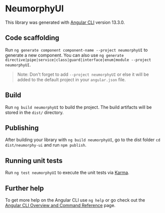 # NeumorphyUI

This library was generated with [Angular CLI](https://github.com/angular/angular-cli) version 13.3.0.

## Code scaffolding

Run `ng generate component component-name --project neumorphyUI` to generate a new component. You can also use `ng generate directive|pipe|service|class|guard|interface|enum|module --project neumorphyUI`.
> Note: Don't forget to add `--project neumorphyUI` or else it will be added to the default project in your `angular.json` file. 

## Build

Run `ng build neumorphyUI` to build the project. The build artifacts will be stored in the `dist/` directory.

## Publishing

After building your library with `ng build neumorphyUI`, go to the dist folder `cd dist/neumorphy-ui` and run `npm publish`.

## Running unit tests

Run `ng test neumorphyUI` to execute the unit tests via [Karma](https://karma-runner.github.io).

## Further help

To get more help on the Angular CLI use `ng help` or go check out the [Angular CLI Overview and Command Reference](https://angular.io/cli) page.
